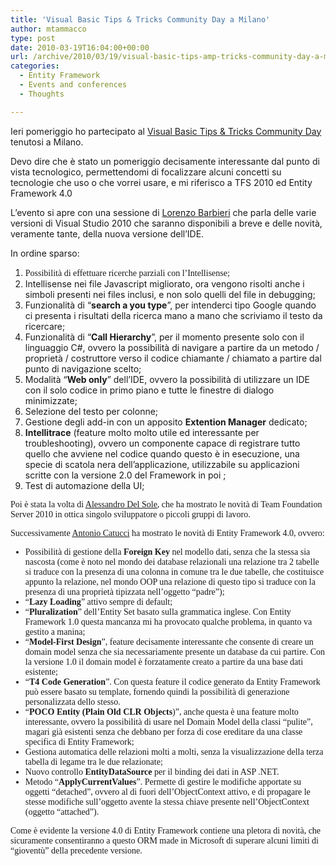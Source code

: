```yaml
---
title: 'Visual Basic Tips & Tricks Community Day a Milano'
author: mtammacco
type: post
date: 2010-03-19T16:04:00+00:00
url: /archive/2010/03/19/visual-basic-tips-amp-tricks-community-day-a-milano.aspx
categories:
  - Entity Framework
  - Events and conferences
  - Thoughts

---
```

Ieri pomeriggio ho partecipato al <a href="http://www.visual-basic.it/" target="_blank" rel="noopener">Visual Basic Tips & Tricks Community Day</a> tenutosi a Milano.

Devo dire che è stato un pomeriggio decisamente interessante dal punto di vista tecnologico, permettendomi di focalizzare alcuni concetti su tecnologie che uso o che vorrei usare, e mi riferisco a TFS 2010 ed Entity Framework 4.0

L’evento si apre con una sessione di <a href="http://www.geniodelmale.info/" target="_blank" rel="noopener">Lorenzo Barbieri</a> che parla delle varie versioni di Visual Studio 2010 che saranno disponibili a breve e delle novità, veramente tante, della nuova versione dell’IDE.

In ordine sparso:

  1. <font face="Lucida Sans Unicode">Possibilità di effettuare ricerche parziali con l’Intellisense;</font> 
  2. Intellisense nei file Javascript migliorato, ora vengono risolti anche i simboli presenti nei files inclusi, e non solo quelli del file in debugging; 
  3. Funzionalità di “**search a you type**”, per intenderci tipo Google quando ci presenta i risultati della ricerca mano a mano che scriviamo il testo da ricercare; 
  4. Funzionalità di “**Call Hierarchy**”, per il momento presente solo con il linguaggio C#, ovvero la possibilità di navigare a partire da un metodo / proprietà / costruttore verso il codice chiamante / chiamato a partire dal punto di navigazione scelto; 
  5. Modalità “**Web only**” dell’IDE, ovvero la possibilità di utilizzare un IDE con il solo codice in primo piano e tutte le finestre di dialogo minimizzate; 
  6. Selezione del testo per colonne; 
  7. Gestione degli add-in con un apposito **Extention Manager** dedicato; 
  8. **Intellitrace** (feature molto molto utile ed interessante per troubleshooting), ovvero un componente capace di registrare tutto quello che avviene nel codice quando questo è in esecuzione, una specie di scatola nera dell’applicazione, utilizzabile su applicazioni scritte con la versione 2.0 del Framework in poi ; 
  9. Test di automazione della UI; 

<font face="Tahoma" /> 

<font face="Tahoma">Poi è stata la volta di <a href="http://community.visual-basic.it/Alessandro/" target="_blank" rel="noopener">Alessandro Del Sole</a>, che ha mostrato le novità di Team Foundation Server 2010 in ottica singolo sviluppatore o piccoli gruppi di lavoro.</font>

<font face="Tahoma">Successivamente <a href="http://community.visual-basic.it/tdj/" target="_blank" rel="noopener">Antonio Catucci</a> ha mostrato le novità di Entity Framework 4.0, ovvero:</font>

  * Possibilità di gestione della **Foreign Key** nel modello dati, senza che la stessa sia nascosta (come è noto nel mondo dei database relazionali una relazione tra 2 tabelle si traduce con la presenza di una colonna in comune tra le due tabelle, che costituisce appunto la relazione, nel mondo OOP una relazione di questo tipo si traduce con la presenza di una proprietà tipizzata nell’oggetto “padre”);
  * “**Lazy Loading**” attivo sempre di default;
  * “**Pluralization**” dell’Entity Set basato sulla grammatica inglese. Con Entity Framework 1.0 questa mancanza mi ha provocato qualche problema, in quanto va gestito a manina;
  * “**Model-First Design**”, feature decisamente interessante che consente di creare un domain model senza che sia necessariamente presente un database da cui partire. Con la versione 1.0 il domain model è forzatamente creato a partire da una base dati esistente;
  * “**T4 Code Generation**”. Con questa feature il codice generato da Entity Framework può essere basato su template, fornendo quindi la possibilità di generazione personalizzata dello stesso.
  * “**POCO Entity (Plain Old CLR Objects**)”, anche questa è una feature molto interessante, ovvero la possibilità di usare nel Domain Model della classi “pulite”, magari già esistenti senza che debbano per forza di cose ereditare da una classe specifica di Entity Framework;
  * Gestiona automatica delle relazioni molti a molti, senza la visualizzazione della terza tabella di legame tra le due relazionate;
  * Nuovo controllo **EntityDataSource** per il binding dei dati in ASP .NET.
  * Metodo “**ApplyCurrentValues**”. Permette di gestire le modifiche apportate su oggetti “detached”, ovvero al di fuori dell’ObjectContext attivo, e di propagare le stesse modifiche sull’oggetto avente la stessa chiave presente nell’ObjectContext (oggetto “attached”).

Come è evidente la versione 4.0 di Entity Framework contiene una pletora di novità, che sicuramente consentiranno a questo ORM made in Microsoft di superare alcuni limiti di “gioventù” della precedente versione.